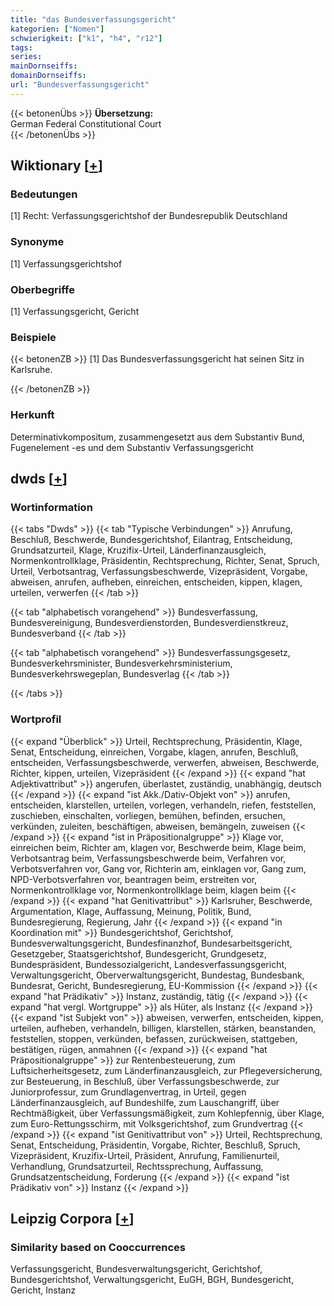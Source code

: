 ```yaml
---
title: "das Bundesverfassungsgericht"
kategorien: ["Nomen"]
schwierigkeit: ["k1", "h4", "r12"]
tags:
series:
mainDornseiffs:
domainDornseiffs:
url: "Bundesverfassungsgericht"
---
```


{{< betonenÜbs >}}
**Übersetzung:**  
German Federal Constitutional Court  
{{< /betonenÜbs >}}

## Wiktionary [[+](https://de.wiktionary.org/wiki/Bundesverfassungsgericht)]

### Bedeutungen
[1] Recht: Verfassungsgerichtshof der Bundesrepublik Deutschland  

### Synonyme
[1] Verfassungsgerichtshof  

### Oberbegriffe
[1] Verfassungsgericht, Gericht  

### Beispiele
{{< betonenZB >}}
[1] Das Bundesverfassungsgericht hat seinen Sitz in Karlsruhe.  

{{< /betonenZB >}}
### Herkunft
Determinativkompositum, zusammengesetzt aus dem Substantiv Bund, Fugenelement -es und dem Substantiv Verfassungsgericht  



## dwds [[+](https://www.dwds.de/wb/Bundesverfassungsgericht)]

### Wortinformation
{{< tabs "Dwds" >}}
{{< tab "Typische Verbindungen" >}}
Anrufung, Beschluß, Beschwerde, Bundesgerichtshof, Eilantrag, Entscheidung, Grundsatzurteil, Klage, Kruzifix-Urteil, Länderfinanzausgleich, Normenkontrollklage, Präsidentin, Rechtsprechung, Richter, Senat, Spruch, Urteil, Verbotsantrag, Verfassungsbeschwerde, Vizepräsident, Vorgabe, abweisen, anrufen, aufheben, einreichen, entscheiden, kippen, klagen, urteilen, verwerfen
{{< /tab >}}

{{< tab "alphabetisch vorangehend" >}}
Bundesverfassung, Bundesvereinigung, Bundesverdienstorden, Bundesverdienstkreuz, Bundesverband
{{< /tab >}}

{{< tab "alphabetisch vorangehend" >}}
Bundesverfassungsgesetz, Bundesverkehrsminister, Bundesverkehrsministerium, Bundesverkehrswegeplan, Bundesverlag
{{< /tab >}}

{{< /tabs >}}

### Wortprofil
{{< expand "Überblick" >}} Urteil, Rechtsprechung, Präsidentin, Klage, Senat, Entscheidung, einreichen, Vorgabe, klagen, anrufen, Beschluß, entscheiden, Verfassungsbeschwerde, verwerfen, abweisen, Beschwerde, Richter, kippen, urteilen, Vizepräsident {{< /expand >}}
{{< expand "hat Adjektivattribut" >}} angerufen, überlastet, zuständig, unabhängig, deutsch {{< /expand >}}
{{< expand "ist Akk./Dativ-Objekt von" >}} anrufen, entscheiden, klarstellen, urteilen, vorlegen, verhandeln, riefen, feststellen, zuschieben, einschalten, vorliegen, bemühen, befinden, ersuchen, verkünden, zuleiten, beschäftigen, abweisen, bemängeln, zuweisen {{< /expand >}}
{{< expand "ist in Präpositionalgruppe" >}} Klage vor, einreichen beim, Richter am, klagen vor, Beschwerde beim, Klage beim, Verbotsantrag beim, Verfassungsbeschwerde beim, Verfahren vor, Verbotsverfahren vor, Gang vor, Richterin am, einklagen vor, Gang zum, NPD-Verbotsverfahren vor, beantragen beim, erstreiten vor, Normenkontrollklage vor, Normenkontrollklage beim, klagen beim {{< /expand >}}
{{< expand "hat Genitivattribut" >}} Karlsruher, Beschwerde, Argumentation, Klage, Auffassung, Meinung, Politik, Bund, Bundesregierung, Regierung, Jahr {{< /expand >}}
{{< expand "in Koordination mit" >}} Bundesgerichtshof, Gerichtshof, Bundesverwaltungsgericht, Bundesfinanzhof, Bundesarbeitsgericht, Gesetzgeber, Staatsgerichtshof, Bundesgericht, Grundgesetz, Bundespräsident, Bundessozialgericht, Landesverfassungsgericht, Verwaltungsgericht, Oberverwaltungsgericht, Bundestag, Bundesbank, Bundesrat, Gericht, Bundesregierung, EU-Kommission {{< /expand >}}
{{< expand "hat Prädikativ" >}} Instanz, zuständig, tätig {{< /expand >}}
{{< expand "hat vergl. Wortgruppe" >}} als Hüter, als Instanz {{< /expand >}}
{{< expand "ist Subjekt von" >}} abweisen, verwerfen, entscheiden, kippen, urteilen, aufheben, verhandeln, billigen, klarstellen, stärken, beanstanden, feststellen, stoppen, verkünden, befassen, zurückweisen, stattgeben, bestätigen, rügen, anmahnen {{< /expand >}}
{{< expand "hat Präpositionalgruppe" >}} zur Rentenbesteuerung, zum Luftsicherheitsgesetz, zum Länderfinanzausgleich, zur Pflegeversicherung, zur Besteuerung, in Beschluß, über Verfassungsbeschwerde, zur Juniorprofessur, zum Grundlagenvertrag, in Urteil, gegen Länderfinanzausgleich, auf Bundeshilfe, zum Lauschangriff, über Rechtmäßigkeit, über Verfassungsmäßigkeit, zum Kohlepfennig, über Klage, zum Euro-Rettungsschirm, mit Volksgerichtshof, zum Grundvertrag {{< /expand >}}
{{< expand "ist Genitivattribut von" >}} Urteil, Rechtsprechung, Senat, Entscheidung, Präsidentin, Vorgabe, Richter, Beschluß, Spruch, Vizepräsident, Kruzifix-Urteil, Präsident, Anrufung, Familienurteil, Verhandlung, Grundsatzurteil, Rechtssprechung, Auffassung, Grundsatzentscheidung, Forderung {{< /expand >}}
{{< expand "ist Prädikativ von" >}} Instanz {{< /expand >}}

## Leipzig Corpora [[+](https://corpora.uni-leipzig.de/en/res?word=Bundesverfassungsgericht&corpusId=deu_newscrawl-public_2018)]


### Similarity based on Cooccurrences
Verfassungsgericht, Bundesverwaltungsgericht, Gerichtshof, Bundesgerichtshof, Verwaltungsgericht, EuGH, BGH, Bundesgericht, Gericht, Instanz

